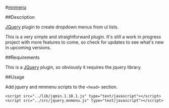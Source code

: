 #[mnmenu](http://www.marcnuri.com/)


##Description

[JQuery](http://jquery.com/) plugin to create dropdown menus from ul lists.

This is a very simple and straightforward plugin. It's still a work in progress project
with more features to come, so check for updates to see what's new in upcoming versions.

##Requirements

This is a [JQuery](http://jquery.com/) plugin, so obviously it requires the jquery library.

##Usage

Add jquery and mnmenu scripts to the `<head>` section.


``<script src="../lib/jqmin.1.10.1.js" type="text/javascript"></script>``
``<script src="../src/jquery.mnmenu.js" type="text/javascript"></script>``

